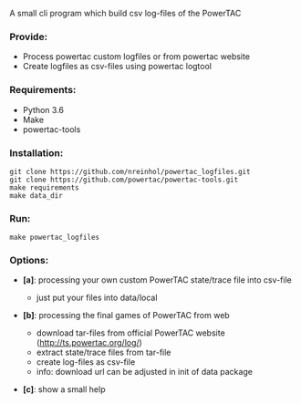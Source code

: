 A small cli program which build csv log-files of the PowerTAC

### Provide:

- Process powertac custom logfiles or from powertac website 
- Create logfiles as csv-files using powertac logtool


### Requirements:

- Python 3.6
- Make
- powertac-tools


### Installation:

```
git clone https://github.com/nreinhol/powertac_logfiles.git
git clone https://github.com/powertac/powertac-tools.git
make requirements
make data_dir
```

### Run:
```
make powertac_logfiles
```

### Options:

- **[a]**: processing your own custom PowerTAC state/trace file into csv-file
    - just put your files into data/local  
    
- **[b]**: processing the final games of PowerTAC from web
    - download tar-files from official PowerTAC website (http://ts.powertac.org/log/)
    - extract state/trace files from tar-file
    - create log-files as csv-file
    - info: download url can be adjusted in init of data package

- **[c]**: show a small help
 
